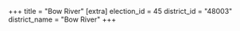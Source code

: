 +++
title = "Bow River"
[extra]
election_id = 45
district_id = "48003"
district_name = "Bow River"
+++
